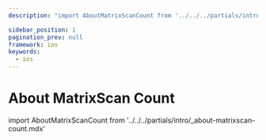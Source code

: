 ```yaml
---
description: "import AboutMatrixScanCount from '../../../partials/intro/_about-matrixscan-count.mdx'                                                                                                "

sidebar_position: 1
pagination_prev: null
framework: ios
keywords:
  - ios
---
```


# About MatrixScan Count

import AboutMatrixScanCount from '../../../partials/intro/_about-matrixscan-count.mdx'

<AboutMatrixScanCount />
